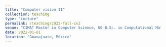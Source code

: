 ```yaml
---
title: "Computer vision II"
collection: teaching
type: "Lecture"
permalink: /teaching/2022-fall-cv2
venue: "CIMAT Master in Computer Science, UG B.Sc. in Computational Mathematics"
date: 2022-01-01
location: "Guanajuato, México"
---
```

